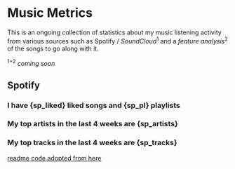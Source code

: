# Music Metrics

This is an ongoing collection of statistics about my music listening activity from various sources such as Spotify / *SoundCloud*<sup>1</sup> and a *feature analysis*<sup>2</sup> of the songs to go along with it.

<sup>1+2</sup> *coming soon*

## Spotify

### I have **{sp_liked}** liked songs and **{sp_pl}** playlists

### My top artists in the last 4 weeks are **{sp_artists}**

### My top tracks in the last 4 weeks are **{sp_tracks}**

[readme code adopted from here](https://github.com/gargakshit/gargakshit)

